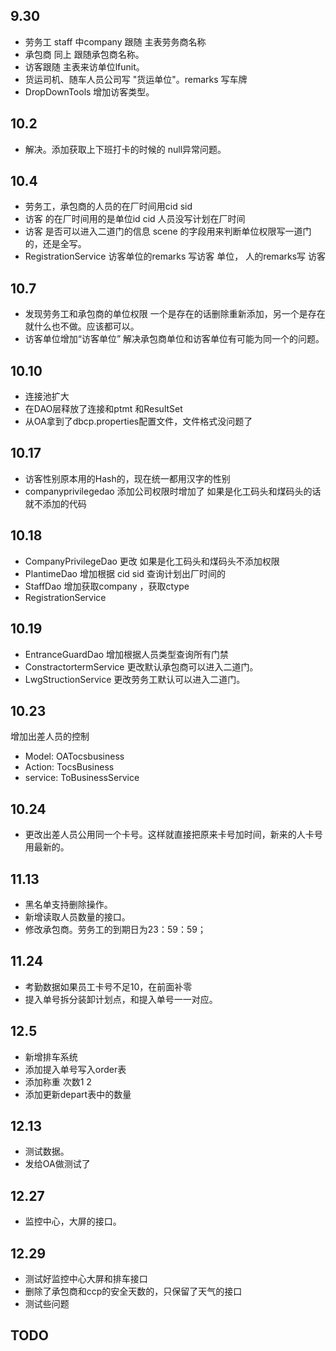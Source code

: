 ﻿
## 9.30  
 * 劳务工 staff 中company 跟随 主表劳务商名称
 * 承包商 同上 跟随承包商名称。
 * 访客跟随 主表来访单位lfunit。
 * 货运司机、随车人员公司写 "货运单位"。remarks 写车牌
 * DropDownTools 增加访客类型。
 
## 10.2
 * 解决。添加获取上下班打卡的时候的 null异常问题。


## 10.4 
* 劳务工，承包商的人员的在厂时间用cid  sid
* 访客  的在厂时间用的是单位id cid  人员没写计划在厂时间
* 访客  是否可以进入二道门的信息  scene  的字段用来判断单位权限写一道门的，还是全写。
* RegistrationService  访客单位的remarks 写访客 单位，  人的remarks写 访客


## 10.7
* 发现劳务工和承包商的单位权限 一个是存在的话删除重新添加，另一个是存在就什么也不做。应该都可以。
* 访客单位增加“访客单位”  解决承包商单位和访客单位有可能为同一个的问题。

## 10.10
* 连接池扩大
* 在DAO层释放了连接和ptmt 和ResultSet
* 从OA拿到了dbcp.properties配置文件，文件格式没问题了

## 10.17
* 访客性别原本用的Hash的，现在统一都用汉字的性别
* companyprivilegedao 添加公司权限时增加了 如果是化工码头和煤码头的话就不添加的代码

## 10.18
* CompanyPrivilegeDao 更改 如果是化工码头和煤码头不添加权限
* PlantimeDao 增加根据 cid sid 查询计划出厂时间的
* StaffDao 增加获取company ，获取ctype
* RegistrationService

## 10.19
* EntranceGuardDao 增加根据人员类型查询所有门禁
* ConstractortermService 更改默认承包商可以进入二道门。
* LwgStructionService 更改劳务工默认可以进入二道门。

## 10.23
增加出差人员的控制
* Model: OATocsbusiness
* Action: TocsBusiness
* service: ToBusinessService


## 10.24 
* 更改出差人员公用同一个卡号。这样就直接把原来卡号加时间，新来的人卡号用最新的。

## 11.13
* 黑名单支持删除操作。
* 新增读取人员数量的接口。
* 修改承包商。劳务工的到期日为23：59：59；

## 11.24
* 考勤数据如果员工卡号不足10，在前面补零
* 提入单号拆分装卸计划点，和提入单号一一对应。

## 12.5
* 新增排车系统
* 添加提入单号写入order表
* 添加称重 次数1  2
* 添加更新depart表中的数量

## 12.13
* 测试数据。
* 发给OA做测试了

## 12.27
* 监控中心，大屏的接口。


## 12.29
* 测试好监控中心大屏和排车接口
* 删除了承包商和ccp的安全天数的，只保留了天气的接口
* 测试些问题


## TODO

